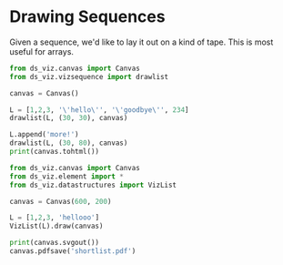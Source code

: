 # Drawing Sequences

Given a sequence, we'd like to lay it out on a kind of tape.
This is most useful for arrays.

```python {cmd output=html}
from ds_viz.canvas import Canvas
from ds_viz.vizsequence import drawlist

canvas = Canvas()

L = [1,2,3, '\'hello\'', '\'goodbye\'', 234]
drawlist(L, (30, 30), canvas)

L.append('more!')
drawlist(L, (30, 80), canvas)
print(canvas.tohtml())
```

```python {cmd output="html"}
from ds_viz.canvas import Canvas
from ds_viz.element import *
from ds_viz.datastructures import VizList

canvas = Canvas(600, 200)

L = [1,2,3, 'hellooo']
VizList(L).draw(canvas)

print(canvas.svgout())
canvas.pdfsave('shortlist.pdf')
```

<!-- ![A simple list](./list_example.png) -->
